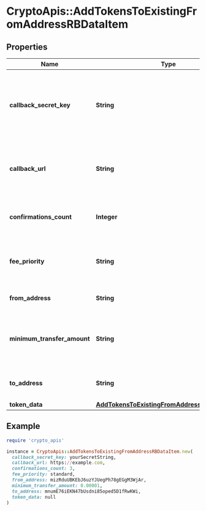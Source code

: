 # CryptoApis::AddTokensToExistingFromAddressRBDataItem

## Properties

| Name | Type | Description | Notes |
| ---- | ---- | ----------- | ----- |
| **callback_secret_key** | **String** | Represents the Secret Key value provided by the customer. This field is used for security purposes during the callback notification, in order to prove the sender of the callback as Crypto APIs. | [optional] |
| **callback_url** | **String** | Represents the URL that is set by the customer where the callback will be received at. The callback notification will be received only if and when the event occurs. |  |
| **confirmations_count** | **Integer** | Represents the number of confirmations, i.e. the amount of blocks that have been built on top of this block. |  |
| **fee_priority** | **String** | Represents the fee priority of the automation, whether it is \&quot;SLOW\&quot;, \&quot;STANDARD\&quot; or \&quot;FAST\&quot;. |  |
| **from_address** | **String** | Represents the hash of the address that forwards the tokens. |  |
| **minimum_transfer_amount** | **String** | Represents the minimum transfer amount of the currency in the &#x60;fromAddress&#x60; that can be allowed for an automatic forwarding. |  |
| **to_address** | **String** | Represents the hash of the address the currency is forwarded to. |  |
| **token_data** | [**AddTokensToExistingFromAddressRBTokenData**](AddTokensToExistingFromAddressRBTokenData.md) |  |  |

## Example

```ruby
require 'crypto_apis'

instance = CryptoApis::AddTokensToExistingFromAddressRBDataItem.new(
  callback_secret_key: yourSecretString,
  callback_url: https://example.com,
  confirmations_count: 3,
  fee_priority: standard,
  from_address: mizRduUBKEbJ6uzYJUegPh78gEGgM3WjAr,
  minimum_transfer_amount: 0.00001,
  to_address: mnumE76iEKN47bUsdni85oped5D1fRwKWi,
  token_data: null
)
```


